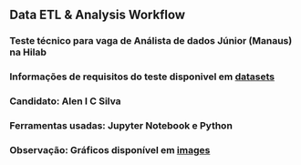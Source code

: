 ## Data ETL & Analysis Workflow
### Teste técnico para vaga de Análista de dados Júnior (Manaus) na Hilab
### Informações de requisitos do teste disponivel em [datasets](./datasets)
### Candidato: Alen I C Silva
### Ferramentas usadas: Jupyter Notebook e Python
### Observação: Gráficos disponível em [images](./images)
